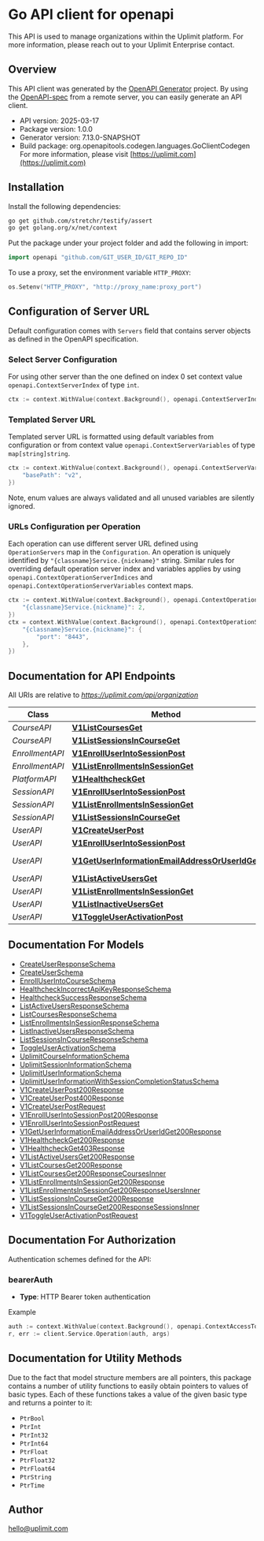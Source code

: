 # Go API client for openapi

This API is used to manage organizations within the Uplimit platform. For more information, please reach out to your Uplimit Enterprise contact.

## Overview
This API client was generated by the [OpenAPI Generator](https://openapi-generator.tech) project.  By using the [OpenAPI-spec](https://www.openapis.org/) from a remote server, you can easily generate an API client.

- API version: 2025-03-17
- Package version: 1.0.0
- Generator version: 7.13.0-SNAPSHOT
- Build package: org.openapitools.codegen.languages.GoClientCodegen
For more information, please visit [https://uplimit.com](https://uplimit.com)

## Installation

Install the following dependencies:

```sh
go get github.com/stretchr/testify/assert
go get golang.org/x/net/context
```

Put the package under your project folder and add the following in import:

```go
import openapi "github.com/GIT_USER_ID/GIT_REPO_ID"
```

To use a proxy, set the environment variable `HTTP_PROXY`:

```go
os.Setenv("HTTP_PROXY", "http://proxy_name:proxy_port")
```

## Configuration of Server URL

Default configuration comes with `Servers` field that contains server objects as defined in the OpenAPI specification.

### Select Server Configuration

For using other server than the one defined on index 0 set context value `openapi.ContextServerIndex` of type `int`.

```go
ctx := context.WithValue(context.Background(), openapi.ContextServerIndex, 1)
```

### Templated Server URL

Templated server URL is formatted using default variables from configuration or from context value `openapi.ContextServerVariables` of type `map[string]string`.

```go
ctx := context.WithValue(context.Background(), openapi.ContextServerVariables, map[string]string{
	"basePath": "v2",
})
```

Note, enum values are always validated and all unused variables are silently ignored.

### URLs Configuration per Operation

Each operation can use different server URL defined using `OperationServers` map in the `Configuration`.
An operation is uniquely identified by `"{classname}Service.{nickname}"` string.
Similar rules for overriding default operation server index and variables applies by using `openapi.ContextOperationServerIndices` and `openapi.ContextOperationServerVariables` context maps.

```go
ctx := context.WithValue(context.Background(), openapi.ContextOperationServerIndices, map[string]int{
	"{classname}Service.{nickname}": 2,
})
ctx = context.WithValue(context.Background(), openapi.ContextOperationServerVariables, map[string]map[string]string{
	"{classname}Service.{nickname}": {
		"port": "8443",
	},
})
```

## Documentation for API Endpoints

All URIs are relative to *https://uplimit.com/api/organization*

Class | Method | HTTP request | Description
------------ | ------------- | ------------- | -------------
*CourseAPI* | [**V1ListCoursesGet**](docs/CourseAPI.md#v1listcoursesget) | **Get** /v1/ListCourses | 
*CourseAPI* | [**V1ListSessionsInCourseGet**](docs/CourseAPI.md#v1listsessionsincourseget) | **Get** /v1/ListSessionsInCourse | 
*EnrollmentAPI* | [**V1EnrollUserIntoSessionPost**](docs/EnrollmentAPI.md#v1enrolluserintosessionpost) | **Post** /v1/EnrollUserIntoSession | 
*EnrollmentAPI* | [**V1ListEnrollmentsInSessionGet**](docs/EnrollmentAPI.md#v1listenrollmentsinsessionget) | **Get** /v1/ListEnrollmentsInSession | 
*PlatformAPI* | [**V1HealthcheckGet**](docs/PlatformAPI.md#v1healthcheckget) | **Get** /v1/Healthcheck | 
*SessionAPI* | [**V1EnrollUserIntoSessionPost**](docs/SessionAPI.md#v1enrolluserintosessionpost) | **Post** /v1/EnrollUserIntoSession | 
*SessionAPI* | [**V1ListEnrollmentsInSessionGet**](docs/SessionAPI.md#v1listenrollmentsinsessionget) | **Get** /v1/ListEnrollmentsInSession | 
*SessionAPI* | [**V1ListSessionsInCourseGet**](docs/SessionAPI.md#v1listsessionsincourseget) | **Get** /v1/ListSessionsInCourse | 
*UserAPI* | [**V1CreateUserPost**](docs/UserAPI.md#v1createuserpost) | **Post** /v1/CreateUser | 
*UserAPI* | [**V1EnrollUserIntoSessionPost**](docs/UserAPI.md#v1enrolluserintosessionpost) | **Post** /v1/EnrollUserIntoSession | 
*UserAPI* | [**V1GetUserInformationEmailAddressOrUserIdGet**](docs/UserAPI.md#v1getuserinformationemailaddressoruseridget) | **Get** /v1/GetUserInformation/{emailAddressOrUserId} | 
*UserAPI* | [**V1ListActiveUsersGet**](docs/UserAPI.md#v1listactiveusersget) | **Get** /v1/ListActiveUsers | 
*UserAPI* | [**V1ListEnrollmentsInSessionGet**](docs/UserAPI.md#v1listenrollmentsinsessionget) | **Get** /v1/ListEnrollmentsInSession | 
*UserAPI* | [**V1ListInactiveUsersGet**](docs/UserAPI.md#v1listinactiveusersget) | **Get** /v1/ListInactiveUsers | 
*UserAPI* | [**V1ToggleUserActivationPost**](docs/UserAPI.md#v1toggleuseractivationpost) | **Post** /v1/ToggleUserActivation | 


## Documentation For Models

 - [CreateUserResponseSchema](docs/CreateUserResponseSchema.md)
 - [CreateUserSchema](docs/CreateUserSchema.md)
 - [EnrollUserIntoCourseSchema](docs/EnrollUserIntoCourseSchema.md)
 - [HealthcheckIncorrectApiKeyResponseSchema](docs/HealthcheckIncorrectApiKeyResponseSchema.md)
 - [HealthcheckSuccessResponseSchema](docs/HealthcheckSuccessResponseSchema.md)
 - [ListActiveUsersResponseSchema](docs/ListActiveUsersResponseSchema.md)
 - [ListCoursesResponseSchema](docs/ListCoursesResponseSchema.md)
 - [ListEnrollmentsInSessionResponseSchema](docs/ListEnrollmentsInSessionResponseSchema.md)
 - [ListInactiveUsersResponseSchema](docs/ListInactiveUsersResponseSchema.md)
 - [ListSessionsInCourseResponseSchema](docs/ListSessionsInCourseResponseSchema.md)
 - [ToggleUserActivationSchema](docs/ToggleUserActivationSchema.md)
 - [UplimitCourseInformationSchema](docs/UplimitCourseInformationSchema.md)
 - [UplimitSessionInformationSchema](docs/UplimitSessionInformationSchema.md)
 - [UplimitUserInformationSchema](docs/UplimitUserInformationSchema.md)
 - [UplimitUserInformationWithSessionCompletionStatusSchema](docs/UplimitUserInformationWithSessionCompletionStatusSchema.md)
 - [V1CreateUserPost200Response](docs/V1CreateUserPost200Response.md)
 - [V1CreateUserPost400Response](docs/V1CreateUserPost400Response.md)
 - [V1CreateUserPostRequest](docs/V1CreateUserPostRequest.md)
 - [V1EnrollUserIntoSessionPost200Response](docs/V1EnrollUserIntoSessionPost200Response.md)
 - [V1EnrollUserIntoSessionPostRequest](docs/V1EnrollUserIntoSessionPostRequest.md)
 - [V1GetUserInformationEmailAddressOrUserIdGet200Response](docs/V1GetUserInformationEmailAddressOrUserIdGet200Response.md)
 - [V1HealthcheckGet200Response](docs/V1HealthcheckGet200Response.md)
 - [V1HealthcheckGet403Response](docs/V1HealthcheckGet403Response.md)
 - [V1ListActiveUsersGet200Response](docs/V1ListActiveUsersGet200Response.md)
 - [V1ListCoursesGet200Response](docs/V1ListCoursesGet200Response.md)
 - [V1ListCoursesGet200ResponseCoursesInner](docs/V1ListCoursesGet200ResponseCoursesInner.md)
 - [V1ListEnrollmentsInSessionGet200Response](docs/V1ListEnrollmentsInSessionGet200Response.md)
 - [V1ListEnrollmentsInSessionGet200ResponseUsersInner](docs/V1ListEnrollmentsInSessionGet200ResponseUsersInner.md)
 - [V1ListSessionsInCourseGet200Response](docs/V1ListSessionsInCourseGet200Response.md)
 - [V1ListSessionsInCourseGet200ResponseSessionsInner](docs/V1ListSessionsInCourseGet200ResponseSessionsInner.md)
 - [V1ToggleUserActivationPostRequest](docs/V1ToggleUserActivationPostRequest.md)


## Documentation For Authorization


Authentication schemes defined for the API:
### bearerAuth

- **Type**: HTTP Bearer token authentication

Example

```go
auth := context.WithValue(context.Background(), openapi.ContextAccessToken, "BEARER_TOKEN_STRING")
r, err := client.Service.Operation(auth, args)
```


## Documentation for Utility Methods

Due to the fact that model structure members are all pointers, this package contains
a number of utility functions to easily obtain pointers to values of basic types.
Each of these functions takes a value of the given basic type and returns a pointer to it:

* `PtrBool`
* `PtrInt`
* `PtrInt32`
* `PtrInt64`
* `PtrFloat`
* `PtrFloat32`
* `PtrFloat64`
* `PtrString`
* `PtrTime`

## Author

hello@uplimit.com

